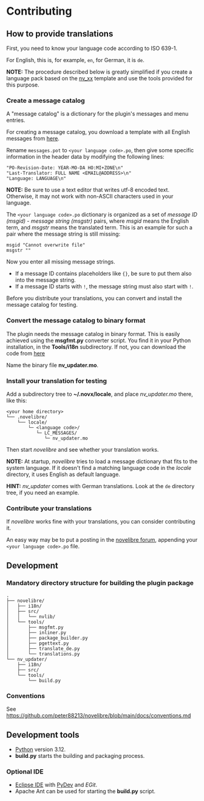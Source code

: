 # Contributing

## How to provide translations

First, you need to know your language code according to ISO 639-1.

For English, this is, for example, `en`, for German, it is `de`.

**NOTE:** The procedure described below is greatly simplified if you create a language pack based on the [nv_xx](https://github.com/peter88213/nv_xx) template and use the tools provided for this purpose. 

### Create a message catalog

A "message catalog" is a dictionary for the plugin's messages and menu entries.

For creating a message catalog, you download a template with all English messages from [here](https://github.com/peter88213/nv_updater/blob/main/i18n/messages.pot). 


Rename `messages.pot` to `<your language code>.po`, then give some specific information in the header data by modifying the following lines:

```
"PO-Revision-Date: YEAR-MO-DA HO:MI+ZONE\n"
"Last-Translator: FULL NAME <EMAIL@ADDRESS>\n"
"Language: LANGUAGE\n"
```

**NOTE:** Be sure to use a text editor that writes utf-8 encoded text. Otherwise, it may not work with non-ASCII characters used in your language.

The  `<your language code>.po` dictionary is organized as a set of *message ID (msgid)* - *message string (msgstr)* pairs, where *msgid* means the English term, and *msgstr* means the translated term. This is an example for such a pair where the message string is still missing:

```
msgid "Cannot overwrite file"
msgstr ""
```

Now you enter all missing message strings. 
- If a message ID contains placeholders like `{}`, be sure to put them also into the message string.  
- If a message ID starts with `!`, the message string must also start with `!`. 

Before you distribute your translations, you can convert and install the message catalog for testing. 

### Convert the message catalog to binary format

The plugin needs the message catalog in binary format. This is easily achieved using the **msgfmt.py** converter script. 
You find it in your Python installation, in the **Tools/i18n** subdirectory. If not, you can download the code from [here](https://github.com/python/cpython/blob/main/Tools/i18n/msgfmt.py)

Name the binary file **nv_updater.mo**. 


### Install your translation for testing

Add a subdirectory tree to **~/.novx/locale**, and place *nv_updater.mo* there, like this:

```
<your home directory>
└── .novelibre/
    └── locale/
        └─ <language code>/
           └─ LC_MESSAGES/
              └─ nv_updater.mo
```

Then start *novelibre* and see whether your translation works. 

**NOTE:** At startup, *novelibre* tries to load a message dictionary that fits to the system language. If it doesn't find a matching language code in the *locale* directory, it uses English as default language. 

**HINT:** *nv_updater* comes with German translations. Look at the `de` directory tree, if you need an example. 


### Contribute your translations

If *novelibre* works fine with your translations, you can consider contributing it. 

An easy way may be to put a posting in the [novelibre forum](https://github.com/peter88213/novelibre/discussions), appending your  `<your language code>.po` file. 


## Development

### Mandatory directory structure for building the plugin package

```
.
├── novelibre/
│   ├── i18n/
│   ├── src/
│   │   └── nvlib/
│   └── tools/ 
│       ├── msgfmt.py
│       ├── inliner.py
│       ├── package_builder.py
│       ├── pgettext.py
│       ├── translate_de.py
│       └── translations.py
└── nv_updater/
    ├── i18n/
    ├── src/
    └── tools/ 
        └── build.py
```

### Conventions

See https://github.com/peter88213/novelibre/blob/main/docs/conventions.md

## Development tools

- [Python](https://python.org) version 3.12.
- **build.py** starts the building and packaging process.

### Optional IDE
- [Eclipse IDE](https://eclipse.org) with [PyDev](https://pydev.org) and *EGit*.
- Apache Ant can be used for starting the **build.py** script.


